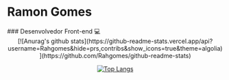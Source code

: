 <h1>Ramon Gomes</h1>
### Desenvolvedor Front-end 💻
<div align="center">
[![Anurag's github stats](https://github-readme-stats.vercel.app/api?username=Rahgomes&hide=prs,contribs&show_icons=true&theme=algolia)](https://github.com/Rahgomes/github-readme-stats)

[![Top Langs](https://github-readme-stats.vercel.app/api/top-langs/?username=Rahgomes&show_icons=true&theme=algolia&langs_count=5)](https://github.com/Rahgomes/github-readme-stats)
</div>
